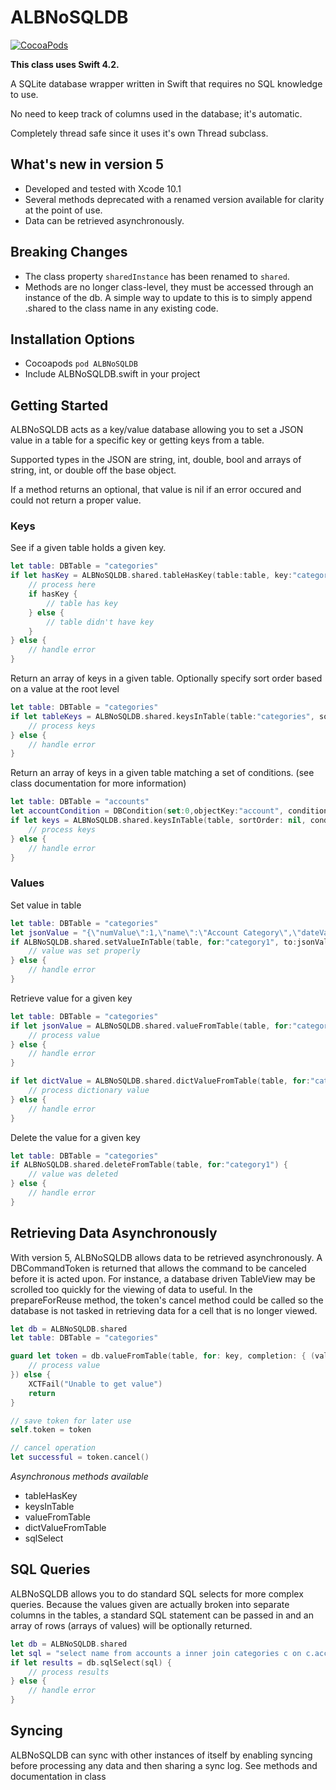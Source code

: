 # ALBNoSQLDB
[![CocoaPods](https://img.shields.io/cocoapods/v/ALBNoSQLDB.svg)](https://cocoapods.org/)


**This class uses Swift 4.2.**

A SQLite database wrapper written in Swift that requires no SQL knowledge to use.

No need to keep track of columns used in the database; it's automatic.

Completely thread safe since it uses it's own Thread subclass.

## What's new in version 5 ##
- Developed and tested with Xcode 10.1
- Several methods deprecated with a renamed version available for clarity at the point of use.
- Data can be retrieved asynchronously.

## Breaking Changes ##
- The class property `sharedInstance` has been renamed to `shared`.
- Methods are no longer class-level, they must be accessed through an instance of the db. A simple way to update to this is to simply append .shared to the class name in any existing code.

## Installation Options ##
- Cocoapods `pod ALBNoSQLDB`
- Include ALBNoSQLDB.swift in your project

## Getting Started ##
ALBNoSQLDB acts as a key/value database allowing you to set a JSON value in a table for a specific key or getting keys from a table.

Supported types in the JSON are string, int, double, bool and arrays of string, int, or double off the base object.

If a method returns an optional, that value is nil if an error occured and could not return a proper value.

### Keys ###

See if a given table holds a given key.
```swift
let table: DBTable = "categories"
if let hasKey = ALBNoSQLDB.shared.tableHasKey(table:table, key:"category1") {
    // process here
    if hasKey {
        // table has key
    } else {
        // table didn't have key
    }
} else {
    // handle error
}
```

Return an array of keys in a given table. Optionally specify sort order based on a value at the root level
```swift
let table: DBTable = "categories"
if let tableKeys = ALBNoSQLDB.shared.keysInTable(table:"categories", sortOrder:"name, date desc") }
    // process keys
} else {
    // handle error
}
```

Return an array of keys in a given table matching a set of conditions. (see class documentation for more information)
```swift
let table: DBTable = "accounts"
let accountCondition = DBCondition(set:0,objectKey:"account", conditionOperator:.equal, value:"ACCT1")
if let keys = ALBNoSQLDB.shared.keysInTable(table, sortOrder: nil, conditions: [accountCondition]) {
    // process keys
} else {
    // handle error
}
```



### Values ###
Set value in table
```swift
let table: DBTable = "categories"
let jsonValue = "{\"numValue\":1,\"name\":\"Account Category\",\"dateValue\":\"2014-8-19T18:23:42.434-05:00\",\"arrayValue\":[1,2,3,4,5]}"
if ALBNoSQLDB.shared.setValueInTable(table, for:"category1", to:jsonValue, autoDeleteAfter:nil) {
    // value was set properly
} else {
    // handle error
}
```

Retrieve value for a given key
```swift
let table: DBTable = "categories"
if let jsonValue = ALBNoSQLDB.shared.valueFromTable(table, for:"category1") {
    // process value
} else {
    // handle error
}

if let dictValue = ALBNoSQLDB.shared.dictValueFromTable(table, for:"category1") {
    // process dictionary value
} else {
    // handle error
}
```

Delete the value for a given key
```swift
let table: DBTable = "categories"
if ALBNoSQLDB.shared.deleteFromTable(table, for:"category1") {
    // value was deleted
} else {
    // handle error
}
```

## Retrieving Data Asynchronously ##
With version 5, ALBNoSQLDB allows data to be retrieved asynchronously. A DBCommandToken is returned that allows the command to be canceled before it is acted upon. For instance, a database driven TableView may be scrolled too quickly for the viewing of data to useful. In the prepareForReuse method, the token's cancel method could be called so the database is not tasked in retrieving data for a cell that is no longer viewed.

```swift
let db = ALBNoSQLDB.shared
let table: DBTable = "categories"

guard let token = db.valueFromTable(table, for: key, completion: { (value) in
	// process value
}) else {
	XCTFail("Unable to get value")
	return
}

// save token for later use
self.token = token

// cancel operation
let successful = token.cancel()
```

*Asynchronous methods available*
- tableHasKey
- keysInTable
- valueFromTable
- dictValueFromTable
- sqlSelect

## SQL Queries ##
ALBNoSQLDB allows you to do standard SQL selects for more complex queries. Because the values given are actually broken into separate columns in the tables, a standard SQL statement can be passed in and an array of rows (arrays of values) will be optionally returned.

```swift
let db = ALBNoSQLDB.shared
let sql = "select name from accounts a inner join categories c on c.accountKey = a.key order by a.name"
if let results = db.sqlSelect(sql) {
    // process results
} else {
    // handle error
}
```

## Syncing ##
ALBNoSQLDB can sync with other instances of itself by enabling syncing before processing any data and then sharing a sync log. See methods and documentation in class


